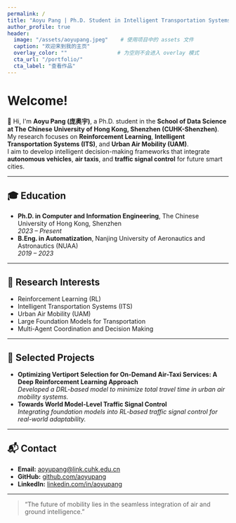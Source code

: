 ```yaml
---
permalink: /
title: "Aoyu Pang | Ph.D. Student in Intelligent Transportation Systems"
author_profile: true
header:
  image: "/assets/aoyupang.jpeg"    # 使用项目中的 assets 文件
  caption: "欢迎来到我的主页"
  overlay_color: ""                # 为空则不会进入 overlay 模式
  cta_url: "/portfolio/"
  cta_label: "查看作品"
---
```


# Welcome!

👋 Hi, I'm **Aoyu Pang (庞奥宇)**, a Ph.D. student in the **School of Data Science at The Chinese University of Hong Kong, Shenzhen (CUHK-Shenzhen)**.  
My research focuses on **Reinforcement Learning**, **Intelligent Transportation Systems (ITS)**, and **Urban Air Mobility (UAM)**.  
I aim to develop intelligent decision-making frameworks that integrate **autonomous vehicles**, **air taxis**, and **traffic signal control** for future smart cities.

---

## 🎓 Education
- **Ph.D. in Computer and Information Engineering**, The Chinese University of Hong Kong, Shenzhen  
  *2023 – Present*
- **B.Eng. in Automatization**, Nanjing University of Aeronautics and Astronautics (NUAA)  
  *2019 – 2023*

---

## 🔬 Research Interests
- Reinforcement Learning (RL)
- Intelligent Transportation Systems (ITS)
- Urban Air Mobility (UAM)
- Large Foundation Models for Transportation
- Multi-Agent Coordination and Decision Making

---

## 📄 Selected Projects
- **Optimizing Vertiport Selection for On-Demand Air-Taxi Services: A Deep Reinforcement Learning Approach**  
  *Developed a DRL-based model to minimize total travel time in urban air mobility systems.*
- **Towards World Model-Level Traffic Signal Control**  
  *Integrating foundation models into RL-based traffic signal control for real-world adaptability.*

---

## 📬 Contact
- **Email:** aoyupang@link.cuhk.edu.cn  
- **GitHub:** [github.com/aoyupang](https://github.com/aoyupang)
- **LinkedIn:** [linkedin.com/in/aoyupang](https://linkedin.com/in/aoyupang)

---

> “The future of mobility lies in the seamless integration of air and ground intelligence.”